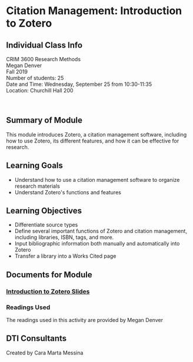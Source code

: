 # Citation Management: Introduction to Zotero

## Individual Class Info
CRIM 3600 Research Methods
<br>
Megan Denver
<br>
Fall 2019
<br>
Number of students: 25
<br>
Date and Time: Wednesday, September 25 from 10:30-11:35
<br>
Location: Churchill Hall 200

<br>

## Summary of Module
This module introduces Zotero, a citation management software, including how to use Zotero, its different features, and how it can be effective for research. 

## Learning Goals
- Understand how to use a citation management software to organize research materials 
- Understand Zotero's functions and features

## Learning Objectives
- Differentiate source types
- Define several important functions of Zotero and citation management, including libraries, ISBN, tags, and more.
- Input bibliographic information both manually and automatically into Zotero
- Transfer a library into a Works Cited page

## Documents for Module

### [Introduction to Zotero Slides](https://github.com/NULabNortheastern/digitalassignmentshowcase/blob/master/citation_management/global_justice-spring2019-parekh/Introduction%20to%20Zotero.pdf)

### Readings Used
The readings used in this activity are provided by Megan Denver

## DTI Consultants
Created by Cara Marta Messina
